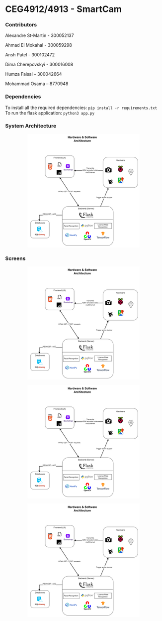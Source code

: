 # CEG4912/4913 - SmartCam

### Contributors

Alexandre St-Martin - 300052137

Ahmad El Mokahal - 300059298

Ansh Patel - 300102472

Dima Cherepovskyi - 300016008

Humza Faisal – 300042664

Mohammad Osama – 8770948

### Dependencies

To install all the required dependencies: `pip install -r requirements.txt`
To run the flask application: `python3 app.py`


### System Architecture

<p align="center">
    <img src="./documentation/system-architecture.png" />
</p>


### Screens
<p align="center">
    <img src="./documentation/system-architecture.png" />
</p>

<p align="center">
    <img src="./documentation/system-architecture.png" />
</p>

<p align="center">
    <img src="./documentation/system-architecture.png" />
</p>
